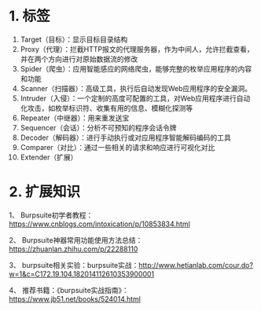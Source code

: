 # 1. 标签
1. Target（目标）：显示目标目录结构
2. Proxy（代理）：拦截HTTP报文的代理服务器，作为中间人，允许拦截查看，并在两个方向进行对原始数据流的修改
3. Spider（爬虫）：应用智能感应的网络爬虫，能够完整的枚举应用程序的内容和功能
4. Scanner（扫描器）：高级工具，执行后自动发现Web应用程序的安全漏洞。
5. Intruder（入侵）：一个定制的高度可配置的工具，对Web应用程序进行自动化攻击，如枚举标识符、收集有用的信息、模糊化探测等
6. Repeater（中继器）：用来重发送宝
7. Sequencer（会话）：分析不可预知的程序会话令牌
8. Decoder（解码器）：进行手动执行或对应用程序智能解码编码的工具
9. Comparer（对比）：通过一些相关的请求和响应进行可视化对比
10. Extender（扩展）

# 2. 扩展知识
1、 Burpsuite初学者教程：https://www.cnblogs.com/intoxication/p/10853834.html

2、 Burpsuite神器常用功能使用方法总结：https://zhuanlan.zhihu.com/p/22288110

3、 burpsuite相关实验：burpsuite实战：http://www.hetianlab.com/cour.do?w=1&c=C172.19.104.182014112610353900001

4、 推荐书籍：《burpsuite实战指南》：https://www.jb51.net/books/524014.html

